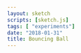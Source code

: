 ```yaml
---
layout: sketch
scripts: [sketch.js]
tags: [ "experiments"]
date: "2018-01-31"
title: Bouncing Ball
---
```

